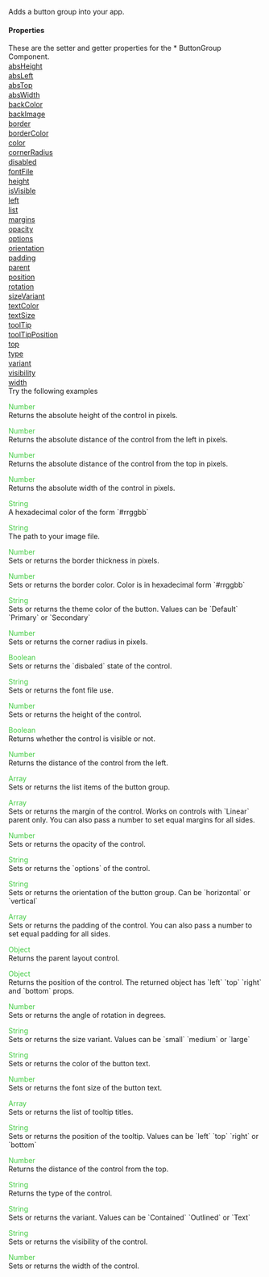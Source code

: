 Adds a button group into your app.
<h4>Properties</h4>These are the setter and getter properties for the *  ButtonGroup Component.<div class="samp" style="margin-top:2px;"><a href="#absheight-0" data-transition="pop" data-rel="popup" class="ui-link">absHeight </a></div><div class="samp" style="margin-top:2px;"><a href="#absleft-5" data-transition="pop" data-rel="popup" class="ui-link">absLeft </a></div><div class="samp" style="margin-top:2px;"><a href="#abstop-10" data-transition="pop" data-rel="popup" class="ui-link">absTop </a></div><div class="samp" style="margin-top:2px;"><a href="#abswidth-15" data-transition="pop" data-rel="popup" class="ui-link">absWidth </a></div><div class="samp" style="margin-top:2px;"><a href="#backcolor-20" data-transition="pop" data-rel="popup" class="ui-link">backColor </a></div><div class="samp" style="margin-top:2px;"><a href="#backimage-25" data-transition="pop" data-rel="popup" class="ui-link">backImage </a></div><div class="samp" style="margin-top:2px;"><a href="#border-30" data-transition="pop" data-rel="popup" class="ui-link">border </a></div><div class="samp" style="margin-top:2px;"><a href="#bordercolor-35" data-transition="pop" data-rel="popup" class="ui-link">borderColor </a></div><div class="samp" style="margin-top:2px;"><a href="#color-40" data-transition="pop" data-rel="popup" class="ui-link">color </a></div><div class="samp" style="margin-top:2px;"><a href="#cornerradius-45" data-transition="pop" data-rel="popup" class="ui-link">cornerRadius </a></div><div class="samp" style="margin-top:2px;"><a href="#disabled-50" data-transition="pop" data-rel="popup" class="ui-link">disabled </a></div><div class="samp" style="margin-top:2px;"><a href="#fontfile-55" data-transition="pop" data-rel="popup" class="ui-link">fontFile </a></div><div class="samp" style="margin-top:2px;"><a href="#height-60" data-transition="pop" data-rel="popup" class="ui-link">height </a></div><div class="samp" style="margin-top:2px;"><a href="#isvisible-65" data-transition="pop" data-rel="popup" class="ui-link">isVisible </a></div><div class="samp" style="margin-top:2px;"><a href="#left-70" data-transition="pop" data-rel="popup" class="ui-link">left </a></div><div class="samp" style="margin-top:2px;"><a href="#list-75" data-transition="pop" data-rel="popup" class="ui-link">list </a></div><div class="samp" style="margin-top:2px;"><a href="#margins-80" data-transition="pop" data-rel="popup" class="ui-link">margins </a></div><div class="samp" style="margin-top:2px;"><a href="#opacity-85" data-transition="pop" data-rel="popup" class="ui-link">opacity </a></div><div class="samp" style="margin-top:2px;"><a href="#options-90" data-transition="pop" data-rel="popup" class="ui-link">options </a></div><div class="samp" style="margin-top:2px;"><a href="#orientation-95" data-transition="pop" data-rel="popup" class="ui-link">orientation </a></div><div class="samp" style="margin-top:2px;"><a href="#padding-100" data-transition="pop" data-rel="popup" class="ui-link">padding </a></div><div class="samp" style="margin-top:2px;"><a href="#parent-105" data-transition="pop" data-rel="popup" class="ui-link">parent </a></div><div class="samp" style="margin-top:2px;"><a href="#position-110" data-transition="pop" data-rel="popup" class="ui-link">position </a></div><div class="samp" style="margin-top:2px;"><a href="#rotation-115" data-transition="pop" data-rel="popup" class="ui-link">rotation </a></div><div class="samp" style="margin-top:2px;"><a href="#sizevariant-120" data-transition="pop" data-rel="popup" class="ui-link">sizeVariant </a></div><div class="samp" style="margin-top:2px;"><a href="#textcolor-125" data-transition="pop" data-rel="popup" class="ui-link">textColor </a></div><div class="samp" style="margin-top:2px;"><a href="#textsize-130" data-transition="pop" data-rel="popup" class="ui-link">textSize </a></div><div class="samp" style="margin-top:2px;"><a href="#tooltip-135" data-transition="pop" data-rel="popup" class="ui-link">toolTip </a></div><div class="samp" style="margin-top:2px;"><a href="#tooltipposition-140" data-transition="pop" data-rel="popup" class="ui-link">toolTipPosition </a></div><div class="samp" style="margin-top:2px;"><a href="#top-145" data-transition="pop" data-rel="popup" class="ui-link">top </a></div><div class="samp" style="margin-top:2px;"><a href="#type-150" data-transition="pop" data-rel="popup" class="ui-link">type </a></div><div class="samp" style="margin-top:2px;"><a href="#variant-155" data-transition="pop" data-rel="popup" class="ui-link">variant </a></div><div class="samp" style="margin-top:2px;"><a href="#visibility-160" data-transition="pop" data-rel="popup" class="ui-link">visibility </a></div><div class="samp" style="margin-top:2px;"><a href="#width-165" data-transition="pop" data-rel="popup" class="ui-link">width </a></div>
Try the following examples
<div data-role="popup" id="absheight-0" class="ui-content"><p><span style="color:#4c4;">Number</span><br>Returns the absolute height of the control in pixels.</p></div><div data-role="popup" id="absleft-5" class="ui-content"><p><span style="color:#4c4;">Number</span><br>Returns the absolute distance of the control from the left in pixels.</p></div><div data-role="popup" id="abstop-10" class="ui-content"><p><span style="color:#4c4;">Number</span><br>Returns the absolute distance of the control from the top in pixels.</p></div><div data-role="popup" id="abswidth-15" class="ui-content"><p><span style="color:#4c4;">Number</span><br>Returns the absolute width of the control in pixels.</p></div><div data-role="popup" id="backcolor-20" class="ui-content"><p><span style="color:#4c4;">String</span><br>A hexadecimal color of the form `#rrggbb`</p></div><div data-role="popup" id="backimage-25" class="ui-content"><p><span style="color:#4c4;">String</span><br>The path to your image file.</p></div><div data-role="popup" id="border-30" class="ui-content"><p><span style="color:#4c4;">Number</span><br>Sets or returns the border thickness in pixels.</p></div><div data-role="popup" id="bordercolor-35" class="ui-content"><p><span style="color:#4c4;">Number</span><br>Sets or returns the border color. Color is in hexadecimal form `#rrggbb`</p></div><div data-role="popup" id="color-40" class="ui-content"><p><span style="color:#4c4;">String</span><br>Sets or returns the theme color of the button. Values can be `Default` `Primary` or `Secondary`</p></div><div data-role="popup" id="cornerradius-45" class="ui-content"><p><span style="color:#4c4;">Number</span><br>Sets or returns the corner radius in pixels.</p></div><div data-role="popup" id="disabled-50" class="ui-content"><p><span style="color:#4c4;">Boolean</span><br>Sets or returns the `disbaled` state of the control.</p></div><div data-role="popup" id="fontfile-55" class="ui-content"><p><span style="color:#4c4;">String</span><br>Sets or returns the font file use.</p></div><div data-role="popup" id="height-60" class="ui-content"><p><span style="color:#4c4;">Number</span><br>Sets or returns the height of the control.</p></div><div data-role="popup" id="isvisible-65" class="ui-content"><p><span style="color:#4c4;">Boolean</span><br>Returns whether the control is visible or not.</p></div><div data-role="popup" id="left-70" class="ui-content"><p><span style="color:#4c4;">Number</span><br>Returns the distance of the control from the left.</p></div><div data-role="popup" id="list-75" class="ui-content"><p><span style="color:#4c4;">Array</span><br>Sets or returns the list items of the button group.</p></div><div data-role="popup" id="margins-80" class="ui-content"><p><span style="color:#4c4;">Array</span><br>Sets or returns the margin of the control. Works on controls with `Linear` parent only. You can also pass a number to set equal margins for all sides.</p></div><div data-role="popup" id="opacity-85" class="ui-content"><p><span style="color:#4c4;">Number</span><br>Sets or returns the opacity of the control.</p></div><div data-role="popup" id="options-90" class="ui-content"><p><span style="color:#4c4;">String</span><br>Sets or returns the `options` of the control.</p></div><div data-role="popup" id="orientation-95" class="ui-content"><p><span style="color:#4c4;">String</span><br>Sets or returns the orientation of the button group. Can be `horizontal` or `vertical`</p></div><div data-role="popup" id="padding-100" class="ui-content"><p><span style="color:#4c4;">Array</span><br>Sets or returns the padding of the control. You can also pass a number to set equal padding for all sides.</p></div><div data-role="popup" id="parent-105" class="ui-content"><p><span style="color:#4c4;">Object</span><br>Returns the parent layout control.</p></div><div data-role="popup" id="position-110" class="ui-content"><p><span style="color:#4c4;">Object</span><br>Returns the position of the control. The returned object has `left` `top` `right` and `bottom` props.</p></div><div data-role="popup" id="rotation-115" class="ui-content"><p><span style="color:#4c4;">Number</span><br>Sets or returns the angle of rotation in degrees.</p></div><div data-role="popup" id="sizevariant-120" class="ui-content"><p><span style="color:#4c4;">String</span><br>Sets or returns the size variant. Values can be `small` `medium` or `large`</p></div><div data-role="popup" id="textcolor-125" class="ui-content"><p><span style="color:#4c4;">String</span><br>Sets or returns the color of the button text.</p></div><div data-role="popup" id="textsize-130" class="ui-content"><p><span style="color:#4c4;">Number</span><br>Sets or returns the font size of the button text.</p></div><div data-role="popup" id="tooltip-135" class="ui-content"><p><span style="color:#4c4;">Array</span><br>Sets or returns the list of tooltip titles.</p></div><div data-role="popup" id="tooltipposition-140" class="ui-content"><p><span style="color:#4c4;">String</span><br>Sets or returns the position of the tooltip. Values can be `left` `top` `right` or `bottom`</p></div><div data-role="popup" id="top-145" class="ui-content"><p><span style="color:#4c4;">Number</span><br>Returns the distance of the control from the top.</p></div><div data-role="popup" id="type-150" class="ui-content"><p><span style="color:#4c4;">String</span><br>Returns the type of the control.</p></div><div data-role="popup" id="variant-155" class="ui-content"><p><span style="color:#4c4;">String</span><br>Sets or returns the variant. Values can be `Contained` `Outlined` or `Text`</p></div><div data-role="popup" id="visibility-160" class="ui-content"><p><span style="color:#4c4;">String</span><br>Sets or returns the visibility of the control.</p></div><div data-role="popup" id="width-165" class="ui-content"><p><span style="color:#4c4;">Number</span><br>Sets or returns the width of the control.</p></div>